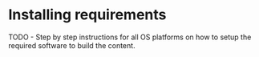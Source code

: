 # Installing requirements

TODO - Step by step instructions for all OS platforms on how to setup the required software to build the content.
